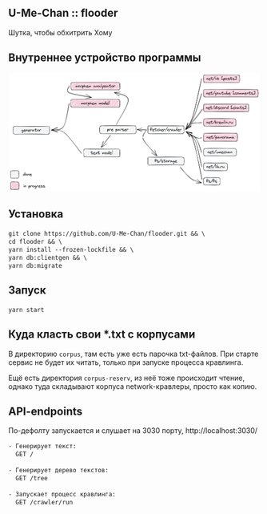 ## U-Me-Chan :: flooder
Шутка, чтобы обхитрить Хому

## Внутреннее устройство программы
![Диаграмма](https://github.com/U-Me-Chan/flooder/blob/main/scheme.excalidraw.png?raw=true)

## Установка
```shell
git clone https://github.com/U-Me-Chan/flooder.git && \
cd flooder && \
yarn install --frozen-lockfile && \
yarn db:clientgen && \
yarn db:migrate
```

## Запуск
```shell
yarn start
```

## Куда класть свои *.txt с корпусами
В директорию `corpus`, там есть уже есть парочка txt-файлов. При старте сервис не будет их читать, только при запуске процесса кравлинга.

Ещё есть директория `corpus-reserv`, из неё тоже происходит чтение, однако туда складывают корпуса network-кравлеры, просто как копию.

## API-endpoints
По-дефолту запускается и слушает на 3030 порту, http://localhost:3030/
```
- Генерирует текст:
  GET /

- Генерирует дерево текстов:
  GET /tree

- Запускает процесс кравлинга:
  GET /crawler/run
```
